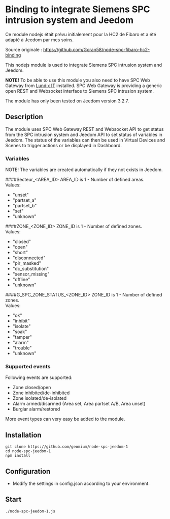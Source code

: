 # Binding to integrate Siemens SPC intrusion system and Jeedom

Ce module nodejs était prévu initialement pour la HC2 de Fibaro et a été adapté à Jeedom par mes soins.

Source originale : https://github.com/Goran58/node-spc-fibaro-hc2-binding

This nodejs module is used to integrate Siemens SPC intrusion system and Jeedom. 

<b>NOTE!</b> To be able to use this module you also need to have SPC Web Gateway from [Lundix IT](http://forum.lundix.se) installed. SPC Web Gateway is providing a generic open REST and Websocket interface to Siemens SPC intrusion system.

The module has only been tested on Jeedom version 3.2.7.

## Description
The module uses SPC Web Gateway REST and Websocket API to get status from the SPC intrusion system and Jeedom API to set status of variables in Jeedom. The status of the variables can then be used in Virtual Devices and Scenes to trigger actions or be displayed in Dashboard.

### Variables
NOTE! The variables are created automatically if they not exists in Jeedom.

####Secteur_&lt;AREA_ID&gt;
AREA_ID is 1 - Number of defined areas.<br>
Values:
- "unset"
- "partset_a"
- "partset_b"
- "set"
- "unknown"

####ZONE_&lt;ZONE_ID&gt;
ZONE_ID is 1 - Number of defined zones.<br>
Values:
- "closed"
- "open"
- "short"
- "disconnected"
- "pir_masked"
- "dc_substitution"
- "sensor_missing"
- "offline"
- "unknown"

####G_SPC_ZONE_STATUS_&lt;ZONE_ID&gt;
ZONE_ID is 1 - Number of defined zones.<br>
Values:
- "ok"
- "inhibit"
- "isolate"
- "soak"
- "tamper"
- "alarm"
- "trouble"
- "unknown"

### Supported events
Following events are supported:
- Zone closed/open  
- Zone inhibited/de-inhibited  
- Zone isolated/de-isolated  
- Alarm armed/disarmed (Area set, Area partset A/B, Area unset)
- Burglar alarm/restored

More event types can very easy be added to the module.
  
## Installation
      
	git clone https://github.com/geomium/node-spc-jeedom-1
	cd node-spc-jeedom-1
	npm install
	
## Configuration

- Modify the settings in config.json according to your environment.


## Start
	./node-spc-jeedom-1.js
